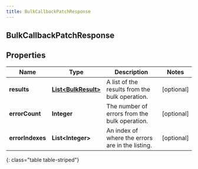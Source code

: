 ```yaml
---
title: BulkCallbackPatchResponse
---
```


## BulkCallbackPatchResponse

## Properties

| Name             | Type                                                             | Description                                      | Notes      |
| ---------------- | ---------------------------------------------------------------- | ------------------------------------------------ | ---------- |
| **results**      | <!----><!---->[**List&lt;BulkResult&gt;**](BulkResult.md)<!----> | A list of the results from the bulk operation.   | [optional] |
| **errorCount**   | <!----><!---->**Integer**<!---->                                 | The number of errors from the bulk operation.    | [optional] |
| **errorIndexes** | <!----><!---->**List&lt;Integer&gt;**<!---->                     | An index of where the errors are in the listing. | [optional] |

{: class="table table-striped"}
